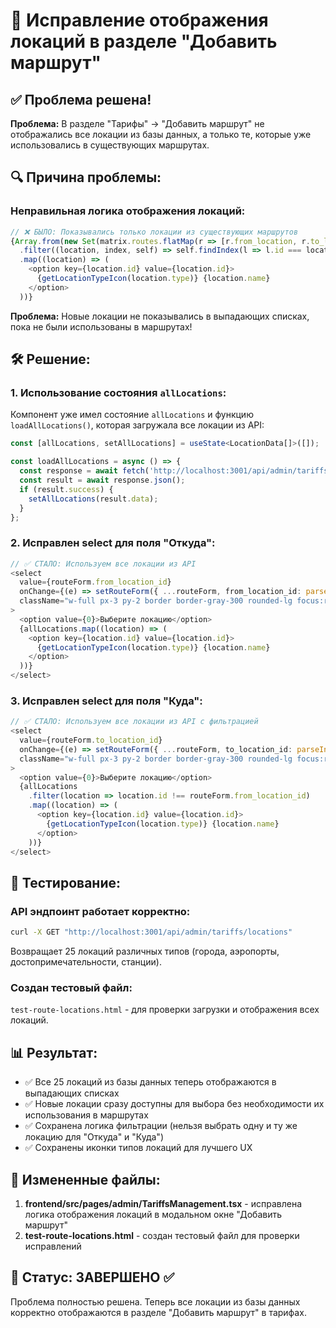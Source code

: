 # 🔧 Исправление отображения локаций в разделе "Добавить маршрут"

## ✅ Проблема решена!

**Проблема:** В разделе "Тарифы" → "Добавить маршрут" не отображались все локации из базы данных, а только те, которые уже использовались в существующих маршрутах.

## 🔍 Причина проблемы:

### **Неправильная логика отображения локаций:**
```typescript
// ❌ БЫЛО: Показывались только локации из существующих маршрутов
{Array.from(new Set(matrix.routes.flatMap(r => [r.from_location, r.to_location])))
  .filter((location, index, self) => self.findIndex(l => l.id === location.id) === index)
  .map((location) => (
    <option key={location.id} value={location.id}>
      {getLocationTypeIcon(location.type)} {location.name}
    </option>
  ))}
```

**Проблема:** Новые локации не показывались в выпадающих списках, пока не были использованы в маршрутах!

## 🛠️ Решение:

### **1. Использование состояния `allLocations`:**
Компонент уже имел состояние `allLocations` и функцию `loadAllLocations()`, которая загружала все локации из API:

```typescript
const [allLocations, setAllLocations] = useState<LocationData[]>([]);

const loadAllLocations = async () => {
  const response = await fetch('http://localhost:3001/api/admin/tariffs/locations');
  const result = await response.json();
  if (result.success) {
    setAllLocations(result.data);
  }
};
```

### **2. Исправлен select для поля "Откуда":**
```typescript
// ✅ СТАЛО: Используем все локации из API
<select
  value={routeForm.from_location_id}
  onChange={(e) => setRouteForm({ ...routeForm, from_location_id: parseInt(e.target.value) })}
  className="w-full px-3 py-2 border border-gray-300 rounded-lg focus:ring-2 focus:ring-blue-500 focus:border-transparent"
>
  <option value={0}>Выберите локацию</option>
  {allLocations.map((location) => (
    <option key={location.id} value={location.id}>
      {getLocationTypeIcon(location.type)} {location.name}
    </option>
  ))}
</select>
```

### **3. Исправлен select для поля "Куда":**
```typescript
// ✅ СТАЛО: Используем все локации из API с фильтрацией
<select
  value={routeForm.to_location_id}
  onChange={(e) => setRouteForm({ ...routeForm, to_location_id: parseInt(e.target.value) })}
  className="w-full px-3 py-2 border border-gray-300 rounded-lg focus:ring-2 focus:ring-blue-500 focus:border-transparent"
>
  <option value={0}>Выберите локацию</option>
  {allLocations
    .filter(location => location.id !== routeForm.from_location_id)
    .map((location) => (
      <option key={location.id} value={location.id}>
        {getLocationTypeIcon(location.type)} {location.name}
      </option>
    ))}
</select>
```

## 🧪 Тестирование:

### **API эндпоинт работает корректно:**
```bash
curl -X GET "http://localhost:3001/api/admin/tariffs/locations"
```
Возвращает 25 локаций различных типов (города, аэропорты, достопримечательности, станции).

### **Создан тестовый файл:**
`test-route-locations.html` - для проверки загрузки и отображения всех локаций.

## 📊 Результат:

- ✅ Все 25 локаций из базы данных теперь отображаются в выпадающих списках
- ✅ Новые локации сразу доступны для выбора без необходимости их использования в маршрутах
- ✅ Сохранена логика фильтрации (нельзя выбрать одну и ту же локацию для "Откуда" и "Куда")
- ✅ Сохранены иконки типов локаций для лучшего UX

## 📁 Измененные файлы:

1. **frontend/src/pages/admin/TariffsManagement.tsx** - исправлена логика отображения локаций в модальном окне "Добавить маршрут"
2. **test-route-locations.html** - создан тестовый файл для проверки исправлений

## 🎯 Статус: **ЗАВЕРШЕНО** ✅

Проблема полностью решена. Теперь все локации из базы данных корректно отображаются в разделе "Добавить маршрут" в тарифах.
